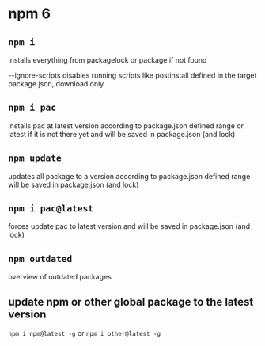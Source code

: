 # npm 6

## `npm i`

installs everything from packagelock or package if not found

   --ignore-scripts disables running scripts like postinstall defined in the target package.json, download only


## `npm i pac`

installs pac at latest version according to package.json defined range or latest if it is not there yet and will be saved in package.json (and lock)

## `npm update`

updates all package to a version according to package.json defined range will be saved in package.json (and lock)

## `npm i pac@latest`

forces update pac to latest version and will be saved in package.json (and lock)

## `npm outdated`

overview of outdated packages

## update npm or other global package to the latest version

`npm i npm@latest -g` or `npm i other@latest -g`
